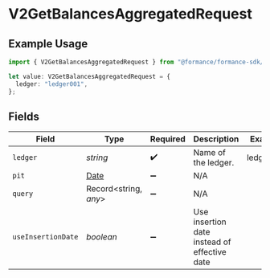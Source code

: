 # V2GetBalancesAggregatedRequest

## Example Usage

```typescript
import { V2GetBalancesAggregatedRequest } from "@formance/formance-sdk/sdk/models/operations";

let value: V2GetBalancesAggregatedRequest = {
  ledger: "ledger001",
};
```

## Fields

| Field                                                                                         | Type                                                                                          | Required                                                                                      | Description                                                                                   | Example                                                                                       |
| --------------------------------------------------------------------------------------------- | --------------------------------------------------------------------------------------------- | --------------------------------------------------------------------------------------------- | --------------------------------------------------------------------------------------------- | --------------------------------------------------------------------------------------------- |
| `ledger`                                                                                      | *string*                                                                                      | :heavy_check_mark:                                                                            | Name of the ledger.                                                                           | ledger001                                                                                     |
| `pit`                                                                                         | [Date](https://developer.mozilla.org/en-US/docs/Web/JavaScript/Reference/Global_Objects/Date) | :heavy_minus_sign:                                                                            | N/A                                                                                           |                                                                                               |
| `query`                                                                                       | Record<string, *any*>                                                                         | :heavy_minus_sign:                                                                            | N/A                                                                                           |                                                                                               |
| `useInsertionDate`                                                                            | *boolean*                                                                                     | :heavy_minus_sign:                                                                            | Use insertion date instead of effective date                                                  |                                                                                               |